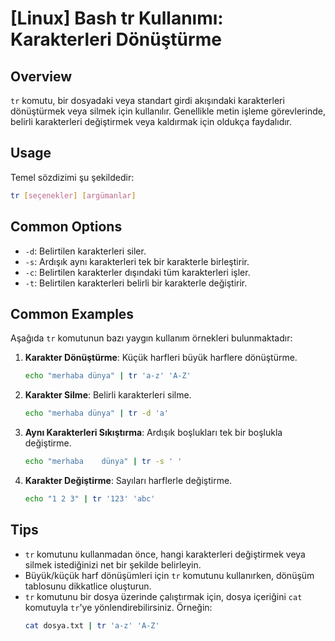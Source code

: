 # [Linux] Bash tr Kullanımı: Karakterleri Dönüştürme

## Overview
`tr` komutu, bir dosyadaki veya standart girdi akışındaki karakterleri dönüştürmek veya silmek için kullanılır. Genellikle metin işleme görevlerinde, belirli karakterleri değiştirmek veya kaldırmak için oldukça faydalıdır.

## Usage
Temel sözdizimi şu şekildedir:
```bash
tr [seçenekler] [argümanlar]
```

## Common Options
- `-d`: Belirtilen karakterleri siler.
- `-s`: Ardışık aynı karakterleri tek bir karakterle birleştirir.
- `-c`: Belirtilen karakterler dışındaki tüm karakterleri işler.
- `-t`: Belirtilen karakterleri belirli bir karakterle değiştirir.

## Common Examples
Aşağıda `tr` komutunun bazı yaygın kullanım örnekleri bulunmaktadır:

1. **Karakter Dönüştürme**: Küçük harfleri büyük harflere dönüştürme.
   ```bash
   echo "merhaba dünya" | tr 'a-z' 'A-Z'
   ```

2. **Karakter Silme**: Belirli karakterleri silme.
   ```bash
   echo "merhaba dünya" | tr -d 'a'
   ```

3. **Aynı Karakterleri Sıkıştırma**: Ardışık boşlukları tek bir boşlukla değiştirme.
   ```bash
   echo "merhaba    dünya" | tr -s ' '
   ```

4. **Karakter Değiştirme**: Sayıları harflerle değiştirme.
   ```bash
   echo "1 2 3" | tr '123' 'abc'
   ```

## Tips
- `tr` komutunu kullanmadan önce, hangi karakterleri değiştirmek veya silmek istediğinizi net bir şekilde belirleyin.
- Büyük/küçük harf dönüşümleri için `tr` komutunu kullanırken, dönüşüm tablosunu dikkatlice oluşturun.
- `tr` komutunu bir dosya üzerinde çalıştırmak için, dosya içeriğini `cat` komutuyla `tr`'ye yönlendirebilirsiniz. Örneğin:
  ```bash
  cat dosya.txt | tr 'a-z' 'A-Z'
  ```